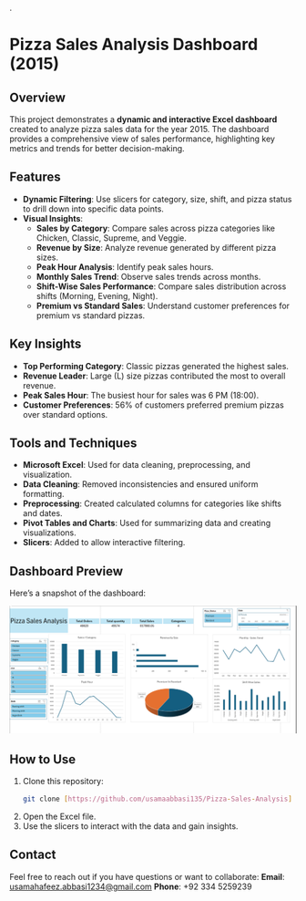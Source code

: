 .
# Pizza Sales Analysis Dashboard (2015)

## Overview
This project demonstrates a **dynamic and interactive Excel dashboard** created to analyze pizza sales data for the year 2015. The dashboard provides a comprehensive view of sales performance, highlighting key metrics and trends for better decision-making.

## Features
- **Dynamic Filtering**: Use slicers for category, size, shift, and pizza status to drill down into specific data points.
- **Visual Insights**:
  - **Sales by Category**: Compare sales across pizza categories like Chicken, Classic, Supreme, and Veggie.
  - **Revenue by Size**: Analyze revenue generated by different pizza sizes.
  - **Peak Hour Analysis**: Identify peak sales hours.
  - **Monthly Sales Trend**: Observe sales trends across months.
  - **Shift-Wise Sales Performance**: Compare sales distribution across shifts (Morning, Evening, Night).
  - **Premium vs Standard Sales**: Understand customer preferences for premium vs standard pizzas.

## Key Insights
- **Top Performing Category**: Classic pizzas generated the highest sales.
- **Revenue Leader**: Large (L) size pizzas contributed the most to overall revenue.
- **Peak Sales Hour**: The busiest hour for sales was 6 PM (18:00).
- **Customer Preferences**: 56% of customers preferred premium pizzas over standard options.

## Tools and Techniques
- **Microsoft Excel**: Used for data cleaning, preprocessing, and visualization.
- **Data Cleaning**: Removed inconsistencies and ensured uniform formatting.
- **Preprocessing**: Created calculated columns for categories like shifts and dates.
- **Pivot Tables and Charts**: Used for summarizing data and creating visualizations.
- **Slicers**: Added to allow interactive filtering.

## Dashboard Preview
Here’s a snapshot of the dashboard:

![Pizza Sales Analysis Dashboard](Pizza_Sales_Dashboard.png)

## How to Use
1. Clone this repository:
   ```bash
   git clone [https://github.com/usamaabbasi135/Pizza-Sales-Analysis]
2. Open the Excel file.
3. Use the slicers to interact with the data and gain insights.
## Contact
Feel free to reach out if you have questions or want to collaborate:
**Email**: usamahafeez.abbasi1234@gmail.com
**Phone**: +92 334 5259239
